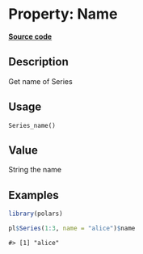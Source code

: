 

# Property: Name

[**Source code**](https://github.com/pola-rs/r-polars/tree/main/R/series__series.R#L542)

## Description

Get name of Series

## Usage

<pre><code class='language-R'>Series_name()
</code></pre>

## Value

String the name

## Examples

``` r
library(polars)

pl$Series(1:3, name = "alice")$name
```

    #> [1] "alice"
